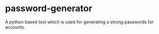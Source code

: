# password-generator
A python based tool which is used for generating a strong passwords for accounts.
